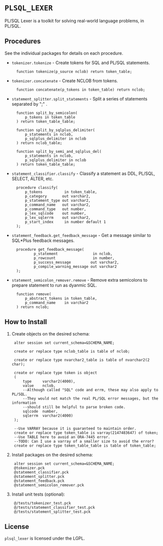 `PLSQL_LEXER`
============

PL/SQL Lexer is a toolkit for solving real-world language problems, in PL/SQL.

## Procedures

See the individual packages for details on each procedure.

- `tokenizer.tokenize` - Create tokens for SQL and PL/SQL statements.

		function tokenize(p_source nclob) return token_table;

- `tokenizer.concatenate` - Create NCLOB from tokens.

		function concatenate(p_tokens in token_table) return nclob;

- `statement_splitter.split_statements` - Split a series of statements separated by ";" .

		function split_by_semicolon(
			p_tokens in token_table
		) return token_table_table;
		
		function split_by_sqlplus_delimiter(
			p_statements in nclob,
			p_sqlplus_delimiter in nclob
		) return nclob_table;
		
		function split_by_semi_and_sqlplus_del(
			p_statements in nclob,
			p_sqlplus_delimiter in nclob
		) return token_table_table;

- `statement_classifier.classify` - Classify a statement as DDL, PL/SQL, SELECT, ALTER, etc.

		procedure classify(
			p_tokens          in token_table,
			p_category       out varchar2,
			p_statement_type out varchar2,
			p_command_name   out varchar2,
			p_command_type   out number,
			p_lex_sqlcode    out number,
			p_lex_sqlerrm    out varchar2,
			p_start_index     in number default 1
		);

- `statement_feedback.get_feedback_message` - Get a message similar to SQL*Plus feedback messages.

		procedure get_feedback_message(
				p_statement                in nclob,
				p_rowcount                 in number,
				p_success_message         out varchar2,
				p_compile_warning_message out varchar2
		);

- `statement_semicolon_remover.remove` - Remove extra semicolons to prepare statement to run as dyanmic SQL.

		function remove(
			p_abstract_tokens in token_table,
			p_command_name    in varchar2
		) return nclob;


## How to Install

1. Create objects on the desired schema:

        alter session set current_schema=&SCHEMA_NAME;
        
        create or replace type nclob_table is table of nclob;
        
        create or replace type nvarchar2_table is table of nvarchar2(2 char);
        
        create or replace type token is object
        (
            type     varchar2(4000),
            value    nclob,
            --Although called "SQL" code and errm, these may also apply to PL/SQL.
            --They would not match the real PL/SQL error messages, but the information
            --should still be helpful to parse broken code.
            sqlcode  number,
            sqlerrm  varchar2(4000)
        );
        
        --Use VARRAY because it is guaranteed to maintain order.
        create or replace type token_table is varray(2147483647) of token;
        --Use TABLE here to avoid an ORA-7445 error.
        --TODO: Can I use a varray of a smaller size to avoid the error?
        create or replace type token_table_table is table of token_table;

2. Install packages on the desired schema:

        alter session set current_schema=&SCHEMA_NAME;
        @tokenizer.pck
        @statement_classifier.pck
        @statement_splitter.pck
        @statement_feedback.pck
        @statement_semicolon_remover.pck

3. Install unit tests (optional):

        @/tests/tokenizer_test.pck
        @/tests/statement_classifier_test.pck
        @/tests/statement_splitter_test.pck


## License
`plsql_lexer` is licensed under the LGPL.
